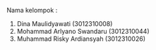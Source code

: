Nama kelompok :

1. Dina Maulidyawati         (3012310008)
2. Mohammad Arlyano Swandaru (3012310044)
3. Muhammad Risky Ardiansyah (3012310026)
